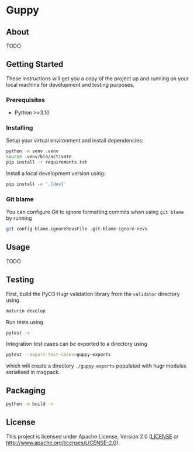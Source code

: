 # Guppy

## About

TODO

## Getting Started

These instructions will get you a copy of the project up and running on your local machine for development and testing purposes.

### Prerequisites

- Python >=3.10

### Installing

Setup your virtual environment and install dependencies:

```sh
python -m venv .venv
source .venv/bin/activate
pip install -r requirements.txt
```

Install a local development version using:

```sh
pip install -e '.[dev]'
```

### Git blame

You can configure Git to ignore formatting commits when using `git blame` by running

```sh
git config blame.ignoreRevsFile .git-blame-ignore-revs
```

## Usage

TODO

## Testing

First, build the PyO3 Hugr validation library from the `validator` directory using

```sh
maturin develop
```

Run tests using

```sh
pytest -v
```

Integration test cases can be exported to a directory using

```sh
pytest --export-test-cases=guppy-exports

```

which will create a directory `./guppy-exports` populated with hugr modules serialised in msgpack.

## Packaging

```sh
python -m build -n
```

## License

This project is licensed under Apache License, Version 2.0 ([LICENSE][] or http://www.apache.org/licenses/LICENSE-2.0).

  [LICENSE]: ./LICENSE
